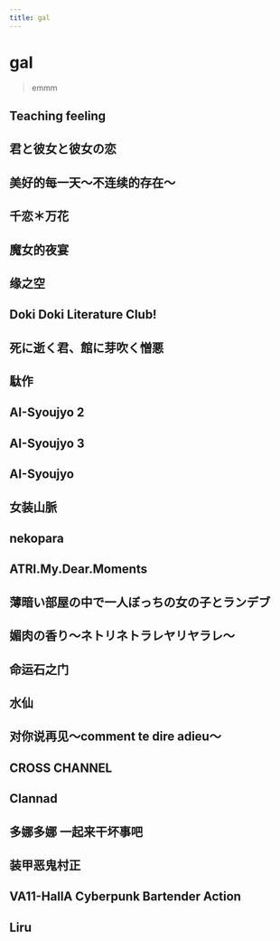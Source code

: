 ```yaml
---
title: gal
---
```


# gal
>emmm

## Teaching feeling

## 君と彼女と彼女の恋

## 美好的每一天～不连续的存在～

## 千恋＊万花

## 魔女的夜宴

## 缘之空

## Doki Doki Literature Club!

## 死に逝く君、館に芽吹く憎悪

## 駄作

## AI-Syoujyo 2

## AI-Syoujyo 3

## AI-Syoujyo

## 女装山脈

## nekopara

## ATRI.My.Dear.Moments

## 薄暗い部屋の中で一人ぼっちの女の子とランデブ

## 媚肉の香り～ネトリネトラレヤリヤラレ～

## 命运石之门

## 水仙

## 对你说再见～comment te dire adieu～

## CROSS CHANNEL

## Clannad

## 多娜多娜 一起来干坏事吧

## 装甲恶鬼村正

## VA11-HallA Cyberpunk Bartender Action

## Liru



